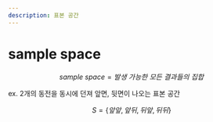 ```yaml
---
description: 표본 공간
---
```


# sample space

$$
sample\ space=발생\ 가능한\ 모든\ 결과들의\ 집합
$$

ex. 2개의 동전을 동시에 던져 앞면, 뒷면이 나오는 표본 공간

$$
S=\{앞앞, 앞뒤, 뒤앞, 뒤뒤\}
$$

